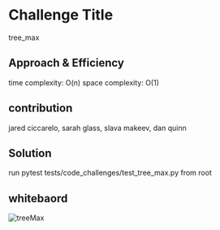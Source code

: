 # Challenge Title

tree_max

## Approach & Efficiency

time complexity: O(n)
space complexity: O(1)

## contribution

jared ciccarelo, sarah glass, slava makeev, dan quinn

## Solution

run  pytest tests/code_challenges/test_tree_max.py  from root

## whitebaord

![treeMax](/code_challenges/code_challenges/stackQueuePseudo/1.jpg)
